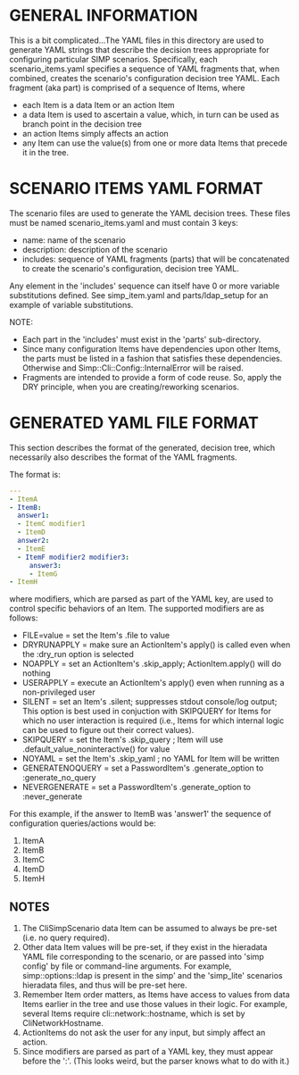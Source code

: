 # GENERAL INFORMATION
This is a bit complicated...The YAML files in this directory are used to
generate YAML strings that describe the decision trees appropriate for
configuring particular SIMP scenarios.  Specifically, each scenario_items.yaml
specifies a sequence of YAML fragments that, when combined, creates the
scenario's configuration decision tree YAML.  Each fragment (aka part) is
comprised of a sequence of Items, where

- each Item is a data Item or an action Item
- a data Item is used to ascertain a value, which, in turn can be used
  as branch point in the decision tree
- an action Items simply affects an action
- any Item can use the value(s) from one or more data Items that precede it
  in the tree.

# SCENARIO ITEMS YAML FORMAT
The scenario files are used to generate the YAML decision trees.  These
files must be named scenario_items.yaml and must contain 3 keys:

- name: name of the scenario
- description: description of the scenario
- includes: sequence of YAML fragments (parts) that will be concatenated
  to create the scenario's configuration, decision tree YAML.

Any element in the 'includes' sequence can itself have 0 or more
variable substitutions defined.  See simp_item.yaml and parts/ldap_setup
for an example of variable substitutions.

NOTE:

- Each part in the 'includes' must exist in the 'parts' sub-directory.
- Since many configuration Items have dependencies upon other Items, the
  parts must be listed in a fashion that satisfies these dependencies.
  Otherwise and Simp::Cli::Config::InternalError will be raised.
- Fragments are intended to provide a form of code reuse. So, apply
  the DRY principle, when you are creating/reworking scenarios.

# GENERATED YAML FILE FORMAT
This section describes the format of the generated, decision tree,
which necessarily also describes the format of the YAML fragments.

The format is:
```yaml
---
- ItemA
- ItemB:
  answer1:
  - ItemC modifier1
  - ItemD
  answer2:
  - ItemE
  - ItemF modifier2 modifier3:
     answer3:
     - ItemG
- ItemH
```

where modifiers, which are parsed as part of the YAML key, are
used to control specific behaviors of an Item.  The supported
modifiers are as follows:

- FILE=value   = set the Item's .file to value
- DRYRUNAPPLY  = make sure an ActionItem's apply() is called even when
                 the :dry_run option is selected
- NOAPPLY      = set an ActionItem's .skip_apply; ActionItem.apply()
                 will do nothing
- USERAPPLY    = execute an ActionItem's apply() even when running
                 as a non-privileged user
- SILENT       = set an Item's .silent; suppresses stdout console/log
                 output; This option is best used in conjuction with
                 SKIPQUERY for Items for which no user interaction is
                 required (i.e., Items for which internal logic can be
                 used to figure out their correct values).
- SKIPQUERY    = set the Item's .skip_query ; Item will use
                 .default_value_noninteractive() for value
- NOYAML       = set the Item's .skip_yaml ; no YAML for Item will be
                 written
- GENERATENOQUERY = set a PasswordItem's .generate_option to :generate_no_query
- NEVERGENERATE   = set a PasswordItem's .generate_option to :never_generate

For this example, if the answer to ItemB was 'answer1' the sequence of
configuration queries/actions would be:

1. ItemA
2. ItemB
3. ItemC
4. ItemD
5. ItemH

## NOTES

1. The CliSimpScenario data Item can be assumed to always be pre-set (i.e. no
   query required).
2. Other data Item values will be pre-set, if they exist in the hieradata YAML
   file corresponding to the scenario, or are passed into 'simp config' by
   file or command-line arguments.  For example, simp::options::ldap is
   present in the simp' and the 'simp_lite' scenarios hieradata files, and thus
   will be pre-set here.
3. Remember Item order matters, as Items have access to values from data Items
   earlier in the tree and use those values in their logic.
   For example, several Items require cli::network::hostname, which is
   set by CliNetworkHostname.
4. ActionItems do not ask the user for any input, but simply affect an action.
5. Since modifiers are parsed as part of a YAML key, they must appear before the ':'.
   (This looks weird, but the parser knows what to do with it.)
